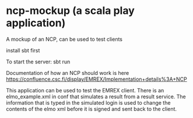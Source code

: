 # ncp-mockup (a scala play application)
A mockup of an NCP, can be used to test clients

install sbt first

To start the server:
sbt run


Documentation of how an NCP should work is here
https://confluence.csc.fi/display/EMREX/Implementation+details%3A+NCP

This application can be used to test the EMREX client.
There is an elmo_example.xml in conf that simulates a result from a result service.
The information that is typed in the simulated login is used to change the contents of the elmo xml
before it is signed and sent back to the client.
